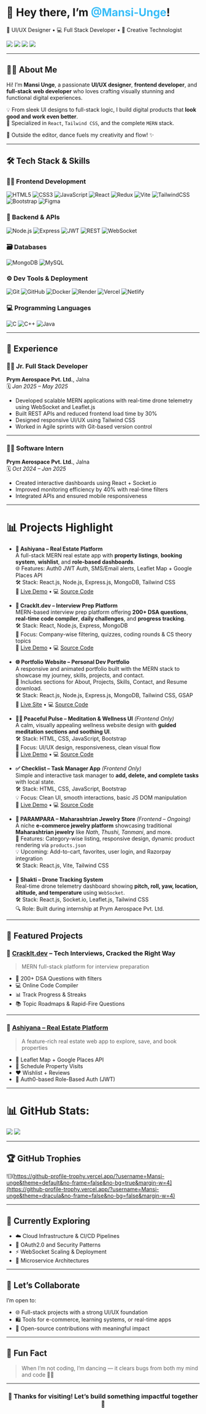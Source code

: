 <h1>👋 Hey there, I’m <span style="color:#38bdf8;">@Mansi-Unge</span>!</h1>

<p>
🎨 UI/UX Designer • 💻 Full Stack Developer • 🧠 Creative Technologist  
</p>

<p>
<a href="mailto:mansiunge@gmail.com"><img src="https://img.shields.io/badge/Gmail-D14836?style=flat&logo=gmail&logoColor=white"></a>
<a href="https://www.linkedin.com/in/mansi-unge-8825ba312"><img src="https://img.shields.io/badge/LinkedIn-0077B5?style=flat&logo=linkedin&logoColor=white"></a>
<a href="https://twitter.com/@MansiUnge60256"><img src="https://img.shields.io/badge/Twitter-1DA1F2?style=flat&logo=twitter&logoColor=white"></a>
<a href="https://hashnode.com/@MansiUnge"><img src="https://img.shields.io/badge/Hashnode-2962FF?style=flat&logo=hashnode&logoColor=white"></a>
</p>

---

## 👩‍💻 About Me

Hi! I’m **Mansi Unge**, a passionate **UI/UX designer**, **frontend developer**, and **full-stack web developer** who loves crafting visually stunning and functional digital experiences.

💡 From sleek UI designs to full-stack logic, I build digital products that **look good and work even better**.  
🎯 Specialized in `React`, `Tailwind CSS`, and the complete `MERN` stack.

💃 Outside the editor, dance fuels my creativity and flow! ✨

---

## 🛠 Tech Stack & Skills

<div>

### 👩‍💻 Frontend Development  
![HTML5](https://img.shields.io/badge/HTML5-E34F26?style=flat&logo=html5&logoColor=white)
![CSS3](https://img.shields.io/badge/CSS3-1572B6?style=flat&logo=css3&logoColor=white)
![JavaScript](https://img.shields.io/badge/JavaScript-F7DF1E?style=flat&logo=javascript&logoColor=black)
![React](https://img.shields.io/badge/React-20232A?style=flat&logo=react&logoColor=61DAFB)
![Redux](https://img.shields.io/badge/Redux-593D88?style=flat&logo=redux&logoColor=white)
![Vite](https://img.shields.io/badge/Vite-646CFF?style=flat&logo=vite&logoColor=white)
![TailwindCSS](https://img.shields.io/badge/TailwindCSS-38BDF8?style=flat&logo=tailwind-css&logoColor=white)
![Bootstrap](https://img.shields.io/badge/Bootstrap-7952B3?style=flat&logo=bootstrap&logoColor=white)
![Figma](https://img.shields.io/badge/Figma-F24E1E?style=flat&logo=figma&logoColor=white)

### 🧩 Backend & APIs  
![Node.js](https://img.shields.io/badge/Node.js-339933?style=flat&logo=node.js&logoColor=white)
![Express](https://img.shields.io/badge/Express.js-000000?style=flat&logo=express&logoColor=white)
![JWT](https://img.shields.io/badge/JWT-000000?style=flat&logo=jsonwebtokens&logoColor=white)
![REST](https://img.shields.io/badge/REST%20API-005571?style=flat&logo=api&logoColor=white)
![WebSocket](https://img.shields.io/badge/WebSocket-010101?style=flat&logo=socketdotio&logoColor=white)

### 🗃️ Databases  
![MongoDB](https://img.shields.io/badge/MongoDB-4EA94B?style=flat&logo=mongodb&logoColor=white)
![MySQL](https://img.shields.io/badge/MySQL-00758F?style=flat&logo=mysql&logoColor=white)

### ⚙️ Dev Tools & Deployment  
![Git](https://img.shields.io/badge/Git-F05032?style=flat&logo=git&logoColor=white)
![GitHub](https://img.shields.io/badge/GitHub-181717?style=flat&logo=github&logoColor=white)
![Docker](https://img.shields.io/badge/Docker-2496ED?style=flat&logo=docker&logoColor=white)
![Render](https://img.shields.io/badge/Render-46E3B7?style=flat&logo=render&logoColor=white)
![Vercel](https://img.shields.io/badge/Vercel-000000?style=flat&logo=vercel&logoColor=white)
![Netlify](https://img.shields.io/badge/Netlify-00C7B7?style=flat&logo=netlify&logoColor=white)

### 💻 Programming Languages  
![C](https://img.shields.io/badge/C-00599C?style=flat&logo=c&logoColor=white)
![C++](https://img.shields.io/badge/C++-00599C?style=flat&logo=cplusplus&logoColor=white)
![Java](https://img.shields.io/badge/Java-007396?style=flat&logo=java&logoColor=white)

</div>

---

## 💼 Experience

### 👩‍💻 Jr. Full Stack Developer  
**Prym Aerospace Pvt. Ltd.**, Jalna  
🗓️ *Jan 2025 – May 2025*

- Developed scalable MERN applications with real-time drone telemetry using WebSocket and Leaflet.js  
- Built REST APIs and reduced frontend load time by 30%  
- Designed responsive UI/UX using Tailwind CSS  
- Worked in Agile sprints with Git-based version control

---

### 👩‍💻 Software Intern  
**Prym Aerospace Pvt. Ltd.**, Jalna  
🗓️ *Oct 2024 – Jan 2025*

- Created interactive dashboards using React + Socket.io  
- Improved monitoring efficiency by 40% with real-time filters  
- Integrated APIs and ensured mobile responsiveness

---

# 📊 Projects Highlight

- **🏡 Ashiyana – Real Estate Platform**  
  A full-stack MERN real estate app with **property listings**, **booking system**, **wishlist**, and **role-based dashboards**.  
  🌐 Features: Auth0 JWT Auth, SMS/Email alerts, Leaflet Map + Google Places API  
  🛠️ Stack: React.js, Node.js, Express.js, MongoDB, Tailwind CSS  
  🔗 [Live Demo](https://ashiyana.netlify.app/) • 💻 [Source Code](https://github.com/Mansi-unge/Ashiyana)

- **🧠 CrackIt.dev – Interview Prep Platform**  
  MERN-based interview prep platform offering **200+ DSA questions**, **real-time code compiler**, **daily challenges**, and **progress tracking**.  
  🛠️ Stack: React, Node.js, Express, MongoDB  
  🌟 Focus: Company-wise filtering, quizzes, coding rounds & CS theory topics  
  🔗 [Live Demo](https://crack-it-dev.vercel.app/) • 💻 [Source Code](https://github.com/Mansi-unge/CrackItDev)

- **🌐 Portfolio Website – Personal Dev Portfolio**  
  A responsive and animated portfolio built with the MERN stack to showcase my journey, skills, projects, and contact.  
  🎨 Includes sections for About, Projects, Skills, Contact, and Resume download.  
  🛠️ Stack: React.js, Node.js, Express.js, MongoDB, Tailwind CSS, GSAP  
  🔗 [Live Site](https://mansiunge.vercel.app/) • 💻 [Source Code](https://github.com/Mansi-unge/Portfolio.git)

- **🧘‍♀️ Peaceful Pulse – Meditation & Wellness UI** *(Frontend Only)*  
  A calm, visually appealing wellness website design with **guided meditation sections and soothing UI**.  
  🛠️ Stack: HTML, CSS, JavaScript, Bootstrap  
  🎯 Focus: UI/UX design, responsiveness, clean visual flow  
  🔗 [Live Demo](https://github.com/Mansi-unge/Peaceful-pulse.git) • 💻 [Source Code](https://mansi-unge.github.io/Peaceful-pulse/)

- **✅ Checklist – Task Manager App** *(Frontend Only)*  
  Simple and interactive task manager to **add, delete, and complete tasks** with local state.  
  🛠️ Stack: HTML, CSS, JavaScript, Bootstrap  
  💡 Focus: Clean UI, smooth interactions, basic JS DOM manipulation  
  🔗 [Live Demo](https://mansi-unge.github.io/checkllist/) • 💻 [Source Code](https://github.com/Mansi-unge/checkllist)

- **👑 PARAMPARA – Maharashtrian Jewelry Store** *(Frontend – Ongoing)*  
  A niche **e-commerce jewelry platform** showcasing traditional **Maharashtrian jewelry** like *Nath*, *Thushi*, *Tanmani*, and more.  
  🎯 Features: Category-wise listing, responsive design, dynamic product rendering via `products.json`  
  💡 Upcoming: Add-to-cart, favorites, user login, and Razorpay integration  
  🛠️ Stack: React.js, Vite, Tailwind CSS
  
- **🚁 Shakti – Drone Tracking System**  
  Real-time drone telemetry dashboard showing **pitch, roll, yaw, location, altitude, and temperature** using `WebSocket`.  
  🛠️ Stack: React.js, Socket.io, Leaflet.js, Tailwind CSS  
  🔍 Role: Built during internship at Prym Aerospace Pvt. Ltd.
  
---

## 🌟 Featured Projects

### 🧠 [CrackIt.dev](https://github.com/yourusername/crackit.dev) – Tech Interviews, Cracked the Right Way  
> MERN full-stack platform for interview preparation  
- 🧩 200+ DSA Questions with filters  
- 💻 Online Code Compiler  
- 📊 Track Progress & Streaks  
- 📚 Topic Roadmaps & Rapid-Fire Questions  

---

### 🏡 [Ashiyana – Real Estate Platform](https://github.com/Mansi-unge/Ashiyana)

> A feature-rich real estate web app to explore, save, and book properties

- 📍 Leaflet Map + Google Places API  
- 📅 Schedule Property Visits  
- ❤️ Wishlist + Reviews  
- 🔐 Auth0-based Role-Based Auth (JWT)

---

# 📊 GitHub Stats:
![](https://github-readme-stats.vercel.app/api?username=Mansi-unge&theme=default&hide_border=false&include_all_commits=false&count_private=false)
![](https://nirzak-streak-stats.vercel.app/?user=Mansi-unge&theme=default&hide_border=false)

---

## 🏆 GitHub Trophies
![](https://github-profile-trophy.vercel.app/?username=Mansi-unge&theme=default&no-frame=false&no-bg=true&margin-w=4](https://github-profile-trophy.vercel.app/?username=Mansi-unge&theme=dracula&no-frame=false&no-bg=false&margin-w=4)  

---
## 🌱 Currently Exploring

- ☁️ Cloud Infrastructure & CI/CD Pipelines  
- 🔐 OAuth2.0 and Security Patterns  
- ⚡ WebSocket Scaling & Deployment  
- 🧩 Microservice Architectures

---

## 🤝 Let’s Collaborate

I’m open to:
- 🌐 Full-stack projects with a strong UI/UX foundation  
- 🛍️ Tools for e-commerce, learning systems, or real-time apps  
- 🌱 Open-source contributions with meaningful impact

---

## 💃 Fun Fact

> When I’m not coding, I’m dancing — it clears bugs from both my mind and code 💃✨

---

<h3 align="center">🌈 Thanks for visiting! Let’s build something impactful together 🌈</h3>


